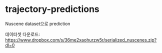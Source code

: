 # trajectory-predictions
Nuscene dataset으로 prediction

데이터셋 다운로드: <https://www.dropbox.com/s/36me2xaohurzw5r/serialized_nuscenes.zip?dl=0>



